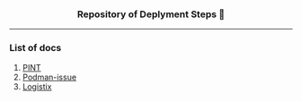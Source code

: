 <h3 align="center">
Repository of Deplyment Steps 📌
</h3>

---

### List of docs 
1. [PINT](https://github.com/Libing1999/Docs/tree/main/pint-deployment)
2. [Podman-issue](https://github.com/Libing1999/Docs/tree/main/podman-issues)
3. [Logistix](https://github.com/Libing1999/Docs/tree/main/logistix-deployment)
